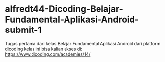 # alfredt44-Dicoding-Belajar-Fundamental-Aplikasi-Android-submit-1
Tugas pertama dari kelas Belajar Fundamental Aplikasi Android dari platform dicoding
kelas ini bisa kalian akses di: https://www.dicoding.com/academies/14/
